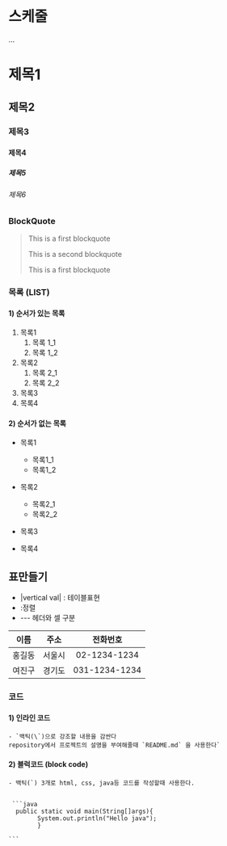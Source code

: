 # 스케줄

...
# 제목1

## 제목2

### 제목3

#### 제목4

##### 제목5

###### 제목6

### BlockQuote
> This is a first blockquote
> 
> This is a second blockquote
> >
> This is a first blockquote

### 목록 (LIST)
#### 1) 순서가 있는 목록
1. 목록1  
   1. 목록 1_1   
   2. 목록 1_2    
2. 목록2
   1. 목록 2_1
   2. 목록 2_2
3. 목록3
4. 목록4



#### 2) 순서가 없는 목록
- 목록1
  - 목록1_1
  - 목록1_2

- 목록2
  - 목록2_1
  - 목록2_2
- 목록3
- 목록4


## 표만들기
-  |vertical val| : 테이블표현
- :정렬
- --- 헤더와 셀 구분


|이름|주소|전화번호|
|:--:|:--:|:--:|
|홍길동|서울시|02-1234-1234   |
|여진구|경기도|031-1234-1234  |

### 코드
#### 1) 인라인 코드
    - `백틱(\`)으로 강조할 내용을 감싼다
    repository에서 프로젝트의 설명을 부여해줄때 `README.md` 을 사용한다`


#### 2) 블럭코드 (block code)
    - 백틱(`) 3개로 html, css, java등 코드를 작성할때 사용한다.


     ```java
      public static void main(String[]args){
            System.out.println("Hello java");
            } 
            
    ```






